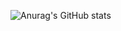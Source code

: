 ![Anurag's GitHub stats](https://github-readme-stats.vercel.app/api?username=auroraaawhattt&show_icons=true&theme=radical)
